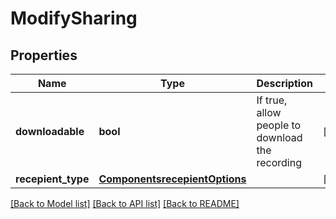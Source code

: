 # ModifySharing

## Properties
Name | Type | Description | Notes
------------ | ------------- | ------------- | -------------
**downloadable** | **bool** | If true, allow people to download the recording | [optional] 
**recepient_type** | [**ComponentsrecepientOptions**](ComponentsrecepientOptions.md) |  | [optional] 

[[Back to Model list]](../README.md#documentation-for-models) [[Back to API list]](../README.md#documentation-for-api-endpoints) [[Back to README]](../README.md)


